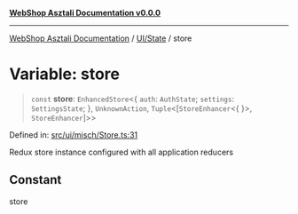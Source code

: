 [**WebShop Asztali Documentation v0.0.0**](../../../README.md)

***

[WebShop Asztali Documentation](../../../modules.md) / [UI/State](../README.md) / store

# Variable: store

> `const` **store**: `EnhancedStore`\<\{ `auth`: `AuthState`; `settings`: `SettingsState`; \}, `UnknownAction`, `Tuple`\<\[`StoreEnhancer`\<\{ \}\>, `StoreEnhancer`\]\>\>

Defined in: [src/ui/misch/Store.ts:31](https://github.com/yourusername/webshop_asztali/blob/966ac422304bbbe6308f4e6c123a88355a82fe82/src/ui/misch/Store.ts#L31)

Redux store instance configured with all application reducers

## Constant

store
